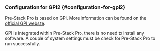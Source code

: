 ### Configuration for GPI2 {#configuration-for-gpi2}

Pre-Stack Pro is based on GPI. More information can be found on the [official GPI website](http://www.gpi-site.com/gpi2/docs/).

GPI is integrated within Pre-Stack Pro, there is no need to install any software. A couple of system settings must be check for Pre-Stack Pro to run successfully.